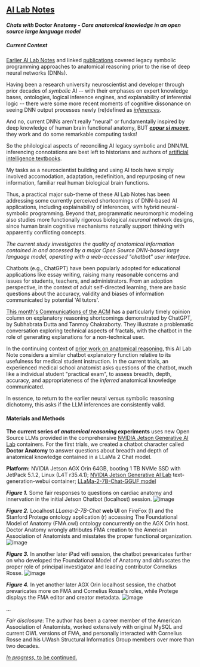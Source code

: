 ## <u>AI Lab Notes</u>

#### ***Chats with*** **Doctor Anatomy -** ***Core anatomical knowledge in an open source large language model***

##### Current Context

[Earlier AI Lab Notes](https://github.com/rtrelease/Jetson-Symbolics-Neuromorphics/blob/main/Onto1.md) and linked [publications](https://anatomypubs.onlinelibrary.wiley.com/doi/10.1002/ar.b.20095) covered legacy symbolic programming approaches to anatomical reasoning prior to the rise of deep neural networks (DNNs).  

Having been a research university neuroscientist and developer through prior decades of *symbolic* AI -- with their emphases on expert knowledge bases, ontologies, logical inference engines, and explanability of inferential logic -- there were some more recent moments of cognitive dissonance on seeing DNN output processes newly (re)defined as [*inferences*](https://research.ibm.com/blog/AI-inference-explained).

And no, current DNNs aren't really "neural" or fundamentally inspired by deep knowledge of human brain functional anatomy, BUT [***eppur si muove***](https://en.m.wikipedia.org/wiki/And_yet_it_moves), they work and do some remarkable computing tasks! 

So the philological aspects of reconciling AI legacy symbolic and DNN/ML inferencing connotations are best left to historians and authors of [artificial intelligence textbooks](http://aima.cs.berkeley.edu/index.html).

My tasks as a neuroscientist building and using AI tools have simply involved accomodation, adaptation, redefinition, and repurposing of new information, familiar real human biological brain functions. 

Thus, a practical major sub-theme of these AI Lab Notes has been addressing some currently perceived shortcomings of DNN-based AI applications, including explainability of inferences, with hybrid neural-symbolic programming.
Beyond that, programmatic neuromorphic modeling also studies more functionally rigorous biological *neuronal* network designs, since human brain cognitive mechanisms naturally support thinking with apparently conflicting concepts.

*The current study investigates the quality of anatomical information contained in and accessed by a major Open Source DNN-based large language model, operating with a web-accessed "chatbot" user interface*.  

Chatbots (e.g., ChatGPT) have been popularly adopted for educational applications like essay writing, raising many reasonable concerns and issues for students, teachers, and administrators.  From an adoption perspective, in the context of adult self-directed learning, there are basic questions about the accuracy, validity and biases of information communicated by potential 'AI tutors'.

[This month's Communications of the ACM](https://m-cacm.acm.org/magazines/2023/12/278146-thus-spake-chatgpt/fulltext) has a particularly timely opinion column on explanatory reasoning shortcomings demonstrated by ChatGPT, by Subhabrata Dutta and Tanmoy Chakraborty.  They illustrate a problematic conversation exploring technical aspects of fractals, with the chatbot in the role of generating explanations for a non-technical user.

In the continuing context of [prior work on anatomical reasoning](https://anatomypubs.onlinelibrary.wiley.com/doi/10.1002/ar.b.20095), this AI Lab Note considers a similar chatbot explanatory function relative to its usefulness for medical student instruction.   In the current trials, an experienced medical school anatomist asks questions of the chatbot, much like a individual student "practical exam", to assess breadth, depth, accuracy, and appropriateness of the *inferred* anatomical knowledge communicated.  

In essence, to return to the earlier neural versus symbolic reasoning dichotomy, this asks if the LLM inferences are consistently valid.

#### Materials and Methods

**The current series of *anatomical reasoning* experiments** uses new Open Source LLMs provided in the comprehensive [NVIDIA Jetson Generative AI Lab](https://www.jetson-ai-lab.com/index.html) containers.  For the first trials, we created a chatbot character called **Doctor Anatomy** to answer questions about breadth and depth of anatomical knowledge contained in a LLaMa 2 Chat model.



**Platform:** NVIDIA Jetson AGX Orin 64GB, booting 1 TB NVMe SSD with JetPack 5.1.2, Linux (L4T r35.4.1); [NVIDIA Jetson Generative AI Lab](https://www.jetson-ai-lab.com/tutorial_text-generation.html) text-generation-webui container; [LLaMa-2-7B-Chat-GGUF model](https://huggingface.co/TheBloke/Llama-2-7B-Chat-GGUF) 

***Figure 1.*** Some fair responses to questions on cardiac anatomy and innervation in the initial Jetson Chatbot (localhost) session.
![image](https://github.com/rtrelease/Jetson-Symbolics-Neuromorphics/assets/71346897/90e79657-820c-465f-be94-d26098840e51)

***Figure 2.*** Localhost *LLama-2-7B-Chat* **web UI** on FireFox (l) and the Stanford Protege ontology application (r) accessing The Foundational Model of Anatomy (FMA.owl) ontology concurrently on the AGX Orin host.  Doctor Anatomy wrongly attributes FMA creation to the American Association of Anatomists and misstates the proper functional organization.
![image](https://github.com/rtrelease/Jetson-Symbolics-Neuromorphics/assets/71346897/c1c02ff9-6f30-41f5-b4be-a279a273764e)


***Figure 3.*** In another later iPad wifi session, the chatbot prevaricates further on who developed the Foundational Model of Anatomy and obfuscates the proper role of principal investigator and leading contributor Cornelius Rosse.
![image](https://github.com/rtrelease/Jetson-Symbolics-Neuromorphics/assets/71346897/021c93c8-74c2-488d-8e33-adf68bb33eea)


***Figure 4.*** In yet another later AGX Orin localhost session, the chatbot prevaricates more on FMA and Cornelius Rosse's roles, while Protege displays the FMA editor and creator metadata.
![image](https://github.com/rtrelease/Jetson-Symbolics-Neuromorphics/assets/71346897/65992b63-e099-4ba1-b4af-cb8b1dfbc47e)

...

*Fair disclosure*: The author has been a career member of the American Association of Anatomists, worked extensively with original MySQL and current OWL versions of FMA, and personally interacted with Cornelius Rosse and his UWash Structural Informatics Group members over more than two decades.

[*In progress,* to be continued.](https://github.com/rtrelease/Computational-Anatomy)
